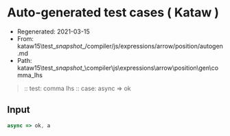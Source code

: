 # Auto-generated test cases ( Kataw )
- Regenerated: 2021-03-15
- From: kataw15\test\__snapshot__/compiler/js/expressions/arrow/position/autogen.md
- Path: kataw15\test\__snapshot__\compiler\js\expressions\arrow\position\gen\comma_lhs
> :: test: comma lhs
> :: case: async => ok
## Input

`````js
async => ok, a
`````
